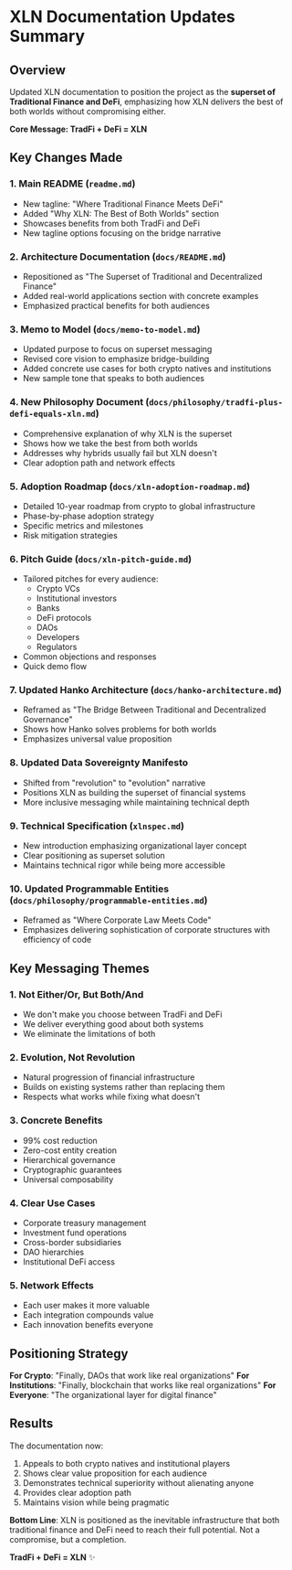 # XLN Documentation Updates Summary

## Overview
Updated XLN documentation to position the project as the **superset of Traditional Finance and DeFi**, emphasizing how XLN delivers the best of both worlds without compromising either.

**Core Message: TradFi + DeFi = XLN**

## Key Changes Made

### 1. Main README (`readme.md`)
- New tagline: "Where Traditional Finance Meets DeFi"
- Added "Why XLN: The Best of Both Worlds" section
- Showcases benefits from both TradFi and DeFi
- New tagline options focusing on the bridge narrative

### 2. Architecture Documentation (`docs/README.md`)
- Repositioned as "The Superset of Traditional and Decentralized Finance"
- Added real-world applications section with concrete examples
- Emphasized practical benefits for both audiences

### 3. Memo to Model (`docs/memo-to-model.md`)
- Updated purpose to focus on superset messaging
- Revised core vision to emphasize bridge-building
- Added concrete use cases for both crypto natives and institutions
- New sample tone that speaks to both audiences

### 4. New Philosophy Document (`docs/philosophy/tradfi-plus-defi-equals-xln.md`)
- Comprehensive explanation of why XLN is the superset
- Shows how we take the best from both worlds
- Addresses why hybrids usually fail but XLN doesn't
- Clear adoption path and network effects

### 5. Adoption Roadmap (`docs/xln-adoption-roadmap.md`)
- Detailed 10-year roadmap from crypto to global infrastructure
- Phase-by-phase adoption strategy
- Specific metrics and milestones
- Risk mitigation strategies

### 6. Pitch Guide (`docs/xln-pitch-guide.md`)
- Tailored pitches for every audience:
  - Crypto VCs
  - Institutional investors
  - Banks
  - DeFi protocols
  - DAOs
  - Developers
  - Regulators
- Common objections and responses
- Quick demo flow

### 7. Updated Hanko Architecture (`docs/hanko-architecture.md`)
- Reframed as "The Bridge Between Traditional and Decentralized Governance"
- Shows how Hanko solves problems for both worlds
- Emphasizes universal value proposition

### 8. Updated Data Sovereignty Manifesto
- Shifted from "revolution" to "evolution" narrative
- Positions XLN as building the superset of financial systems
- More inclusive messaging while maintaining technical depth

### 9. Technical Specification (`xlnspec.md`)
- New introduction emphasizing organizational layer concept
- Clear positioning as superset solution
- Maintains technical rigor while being more accessible

### 10. Updated Programmable Entities (`docs/philosophy/programmable-entities.md`)
- Reframed as "Where Corporate Law Meets Code"
- Emphasizes delivering sophistication of corporate structures with efficiency of code

## Key Messaging Themes

### 1. **Not Either/Or, But Both/And**
- We don't make you choose between TradFi and DeFi
- We deliver everything good about both systems
- We eliminate the limitations of both

### 2. **Evolution, Not Revolution**
- Natural progression of financial infrastructure
- Builds on existing systems rather than replacing them
- Respects what works while fixing what doesn't

### 3. **Concrete Benefits**
- 99% cost reduction
- Zero-cost entity creation
- Hierarchical governance
- Cryptographic guarantees
- Universal composability

### 4. **Clear Use Cases**
- Corporate treasury management
- Investment fund operations
- Cross-border subsidiaries
- DAO hierarchies
- Institutional DeFi access

### 5. **Network Effects**
- Each user makes it more valuable
- Each integration compounds value
- Each innovation benefits everyone

## Positioning Strategy

**For Crypto**: "Finally, DAOs that work like real organizations"
**For Institutions**: "Finally, blockchain that works like real organizations"
**For Everyone**: "The organizational layer for digital finance"

## Results

The documentation now:
1. Appeals to both crypto natives and institutional players
2. Shows clear value proposition for each audience
3. Demonstrates technical superiority without alienating anyone
4. Provides clear adoption path
5. Maintains vision while being pragmatic

**Bottom Line**: XLN is positioned as the inevitable infrastructure that both traditional finance and DeFi need to reach their full potential. Not a compromise, but a completion.

**TradFi + DeFi = XLN** ✨
